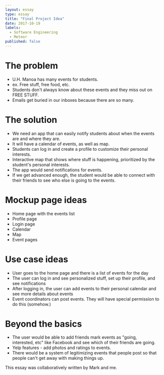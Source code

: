 ```yaml
---
layout: essay
type: essay
title: "Final Project Idea"
date: 2017-10-19
labels:
  - Software Engineering
  - Meteor
published: false
---
```


# The problem
 * U.H. Manoa has many events for students.
 * ex. Free stuff, free food, etc.
 * Students don't always know about these events and they miss out on FREE STUFF.
 * Emails get buried in our inboxes because there are so many.
 
# The solution
 * We need an app that can easily notify students about when the events are and where they are.
 * It will have a calendar of events, as well as map.
 * Students can log in and create a profile to customize their personal interests.
 * Interactive map that shows where stuff is happening, prioritized by the student's personal interests.
 * The app would send notifications for events.
 * If we get advanced enough, the student would be able to connect with their friends to see who else is going to the events.
 
#  Mockup page ideas
 * Home page with the events list
 * Profile page
 * Login page
 * Calendar
 * Map
 * Event pages
 
# Use case ideas
 * User goes to the home page and there is a list of events for the day
 * The user can log in and see personalized stuff, set up their profile, and see notifications
 * After logging in, the user can add events to their personal calendar and see more details about events
 * Event coordinators can post events. They will have special permission to do this (somehow.)
 
# Beyond the basics
 * The user would be able to add friends mark events as "going, interested, etc" like Facebook and see which of their friends are going.
 * Yelp features - add photos and ratings to events.
 * There would be a system of legitimizing events that people post so that people can't get away with making things up.
 
 This essay was collaboratively written by Mark and me.
 
 
 
 
